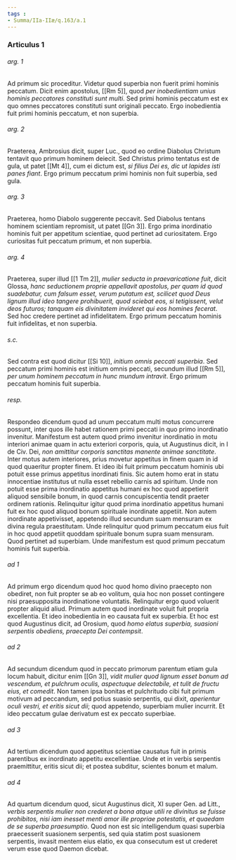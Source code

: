 ```yaml
---
tags : 
- Summa/IIa-IIæ/q.163/a.1
---
```


### Articulus 1

###### arg. 1
Ad primum sic proceditur. Videtur quod superbia non fuerit primi hominis peccatum. Dicit enim apostolus, [[Rm 5]], quod *per inobedientiam unius hominis peccatores constituti sunt multi*. Sed primi hominis peccatum est ex quo omnes peccatores constituti sunt originali peccato. Ergo inobedientia fuit primi hominis peccatum, et non superbia.

###### arg. 2
Praeterea, Ambrosius dicit, super Luc., quod eo ordine Diabolus Christum tentavit quo primum hominem deiecit. Sed Christus primo tentatus est de gula, ut patet [[Mt 4]], cum ei dictum est, *si filius Dei es, dic ut lapides isti panes fiant*. Ergo primum peccatum primi hominis non fuit superbia, sed gula.

###### arg. 3
Praeterea, homo Diabolo suggerente peccavit. Sed Diabolus tentans hominem scientiam repromisit, ut patet [[Gn 3]]. Ergo prima inordinatio hominis fuit per appetitum scientiae, quod pertinet ad curiositatem. Ergo curiositas fuit peccatum primum, et non superbia.

###### arg. 4
Praeterea, super illud [[1 Tm 2]], *mulier seducta in praevaricatione fuit*, dicit Glossa, *hanc seductionem proprie appellavit apostolus, per quam id quod suadebatur, cum falsum esset, verum putatum est, scilicet quod Deus lignum illud ideo tangere prohibuerit, quod sciebat eos, si tetigissent, velut deos futuros; tanquam eis divinitatem invideret qui eos homines fecerat*. Sed hoc credere pertinet ad infidelitatem. Ergo primum peccatum hominis fuit infidelitas, et non superbia.

###### s.c.
Sed contra est quod dicitur [[Si 10]], *initium omnis peccati superbia*. Sed peccatum primi hominis est initium omnis peccati, secundum illud [[Rm 5]], *per unum hominem peccatum in hunc mundum intravit*. Ergo primum peccatum hominis fuit superbia.

###### resp.
Respondeo dicendum quod ad unum peccatum multi motus concurrere possunt, inter quos ille habet rationem primi peccati in quo primo inordinatio invenitur. Manifestum est autem quod primo invenitur inordinatio in motu interiori animae quam in actu exteriori corporis, quia, ut Augustinus dicit, in I de Civ. Dei, *non amittitur corporis sanctitas manente animae sanctitate*. Inter motus autem interiores, prius movetur appetitus in finem quam in id quod quaeritur propter finem. Et ideo ibi fuit primum peccatum hominis ubi potuit esse primus appetitus inordinati finis. Sic autem homo erat in statu innocentiae institutus ut nulla esset rebellio carnis ad spiritum. Unde non potuit esse prima inordinatio appetitus humani ex hoc quod appetierit aliquod sensibile bonum, in quod carnis concupiscentia tendit praeter ordinem rationis. Relinquitur igitur quod prima inordinatio appetitus humani fuit ex hoc quod aliquod bonum spirituale inordinate appetiit. Non autem inordinate appetivisset, appetendo illud secundum suam mensuram ex divina regula praestitutam. Unde relinquitur quod primum peccatum eius fuit in hoc quod appetiit quoddam spirituale bonum supra suam mensuram. Quod pertinet ad superbiam. Unde manifestum est quod primum peccatum hominis fuit superbia.

###### ad 1
Ad primum ergo dicendum quod hoc quod homo divino praecepto non obediret, non fuit propter se ab eo volitum, quia hoc non posset contingere nisi praesupposita inordinatione voluntatis. Relinquitur ergo quod voluerit propter aliquid aliud. Primum autem quod inordinate voluit fuit propria excellentia. Et ideo inobedientia in eo causata fuit ex superbia. Et hoc est quod Augustinus dicit, ad Orosium, quod *homo elatus superbia, suasioni serpentis obediens, praecepta Dei contempsit*.

###### ad 2
Ad secundum dicendum quod in peccato primorum parentum etiam gula locum habuit, dicitur enim [[Gn 3]], *vidit mulier quod lignum esset bonum ad vescendum, et pulchrum oculis, aspectuque delectabile, et tulit de fructu eius, et comedit*. Non tamen ipsa bonitas et pulchritudo cibi fuit primum motivum ad peccandum, sed potius suasio serpentis, qui dixit, *aperientur oculi vestri, et eritis sicut dii*; quod appetendo, superbiam mulier incurrit. Et ideo peccatum gulae derivatum est ex peccato superbiae.

###### ad 3
Ad tertium dicendum quod appetitus scientiae causatus fuit in primis parentibus ex inordinato appetitu excellentiae. Unde et in verbis serpentis praemittitur, eritis sicut dii; et postea subditur, scientes bonum et malum.

###### ad 4
Ad quartum dicendum quod, sicut Augustinus dicit, XI super Gen. ad Litt., *verbis serpentis mulier non crederet a bona atque utili re divinitus se fuisse prohibitos, nisi iam inesset menti amor ille propriae potestatis, et quaedam de se superba praesumptio*. Quod non est sic intelligendum quasi superbia praecesserit suasionem serpentis, sed quia statim post suasionem serpentis, invasit mentem eius elatio, ex qua consecutum est ut crederet verum esse quod Daemon dicebat.

